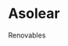 # Asolear

Renovables
<iframe hidden
  allowfullscreen="true"
  src="https://formulario-yzohicfcma-ew.a.run.app/contacto"
  width="100%"
  height="75%"
  style="border: 1px solid #ddd; max-width: 1200px; min-height: 500px"
>
</iframe>




